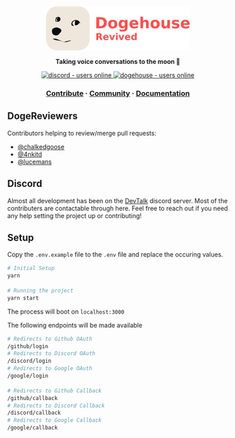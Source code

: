 <a href="https://dogehouse.tv">
    <p align="center">
        <img height=100 src="./assets/banner.png"/>
    </p>
</a>
<p align="center">
  <strong>Taking voice conversations to the moon 🚀</strong>
</p>
<p align="center">
  <a href="https://discord.gg/t3NvdprFFP">
    <img src="https://img.shields.io/discord/819404956259057714?style=for-the-badge" alt="discord - users online" />
  </a>
  <a href="https://dogehouse.online">
    <img src="https://img.shields.io/endpoint?color=FD4D4D&style=for-the-badge&url=https%3A%2F%2Fapi.dogehouse.online%2Fshields" alt="dogehouse - users online" />
  </a>
</p>

<h3 align="center">
  <a href="https://github.com/dogehousetv">Contribute</a>
  <span> · </span>
  <a href="https://discord.gg/t3NvdprFFP">Community</a>
  <span> · </span>
  <a href="https://github.com/dogehousetv">Documentation</a>
</h3>

## DogeReviewers

Contributors helping to review/merge pull requests:

- [@chalkedgoose](https://github.com/chalkedgoose)
- [@4nkitd](https://github.com/4nkitd)
- [@lucemans](https://github.com/lucemans)

## Discord

Almost all development has been on the [DevTalk](https://discord.gg/t3NvdprFFP) discord server. Most of the contributers are contactable through here. Feel free to reach out if you need any help setting the project up or contributing!

## Setup

Copy the `.env.example` file to the `.env` file and replace the occuring values.

```bash
# Initial Setup
yarn

# Running the project
yarn start
```

The process will boot on `localhost:3000`

The following endpoints will be made available

```bash
# Redirects to Github OAuth
/github/login
# Redirects to Discord OAuth
/discord/login
# Redirects to Google OAuth
/google/login

# Redirects to Github Callback
/github/callback
# Redirects to Discord Callback
/discord/callback
# Redirects to Google Callback
/google/callback
```

